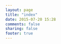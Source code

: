 ```yaml
---
layout: page
title: "index"
date: 2015-07-20 15:28
comments: false
sharing: false
footer: true
---
```

